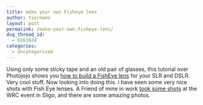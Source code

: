 ```yaml
---
title: make your own Fisheye lens
author: tiernano
layout: post
permalink: /make-your-own-fisheye-lens/
dsq_thread_id:
  - 6161624
categories:
  - Uncategorized
---
```

Using only some sticky tape and an old pair of glasses, this tutorial over Photojojo shows you [how to build a FishEye lens][1] for your SLR and DSLR. Very cool stuff. Now looking into doing this. i have seen some very nice shots with Fish Eye lenses. A Friend of mine in work [took some shots][2] at the WRC event in Sligo, and there are some amazing photos.

 [1]: http://photojojo.com/content/diy/make-your-own-fisheye-lens/
 [2]: http://www.smugmug.com/gallery/3848133#223322052